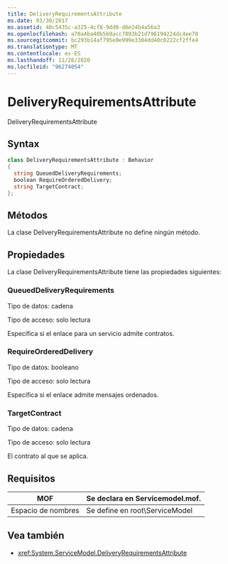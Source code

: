 ```yaml
---
title: DeliveryRequirementsAttribute
ms.date: 03/30/2017
ms.assetid: 40c5435c-a325-4cf8-9dd0-d6e24b4a56a3
ms.openlocfilehash: a70a4ba40b569acc7893b21d796194224dc4ee78
ms.sourcegitcommit: bc293b14af795e0e999e3304dd40c0222cf2ffe4
ms.translationtype: MT
ms.contentlocale: es-ES
ms.lasthandoff: 11/26/2020
ms.locfileid: "96274054"
---
```

# <a name="deliveryrequirementsattribute"></a>DeliveryRequirementsAttribute

DeliveryRequirementsAttribute  
  
## <a name="syntax"></a>Syntax  
  
```csharp
class DeliveryRequirementsAttribute : Behavior  
{  
  string QueuedDeliveryRequirements;  
  boolean RequireOrderedDelivery;  
  string TargetContract;  
};  
```  
  
## <a name="methods"></a>Métodos  

 La clase DeliveryRequirementsAttribute no define ningún método.  
  
## <a name="properties"></a>Propiedades  

 La clase DeliveryRequirementsAttribute tiene las propiedades siguientes:  
  
### <a name="queueddeliveryrequirements"></a>QueuedDeliveryRequirements  

 Tipo de datos: cadena  
  
 Tipo de acceso: solo lectura  
  
 Especifica si el enlace para un servicio admite contratos.  
  
### <a name="requireordereddelivery"></a>RequireOrderedDelivery  

 Tipo de datos: booleano  
  
 Tipo de acceso: solo lectura  
  
 Especifica si el enlace admite mensajes ordenados.  
  
### <a name="targetcontract"></a>TargetContract  

 Tipo de datos: cadena  
  
 Tipo de acceso: solo lectura  
  
 El contrato al que se aplica.  
  
## <a name="requirements"></a>Requisitos  
  
|MOF|Se declara en Servicemodel.mof.|  
|---------|-----------------------------------|  
|Espacio de nombres|Se define en root\ServiceModel|  
  
## <a name="see-also"></a>Vea también

- <xref:System.ServiceModel.DeliveryRequirementsAttribute>

